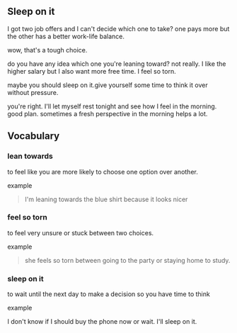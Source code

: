 ## Sleep on it 

I got two job offers and I can't decide which one to take? one pays more but the other has a better work-life balance.

wow, that's a tough choice.

do you have any idea which one you're leaning toward?
not really. I like the higher salary but I also want more free time. I feel so torn.

maybe you should sleep on it.give yourself some time to think it over without pressure. 

you're right. I'll let myself rest tonight and see how I feel in the morning.
good plan. sometimes a fresh perspective in the morning helps a lot.

## Vocabulary

### lean towards

to feel like you are more likely to choose one option over another. 

example 

> I'm leaning towards the blue shirt because it looks nicer 

### feel so torn

to feel very unsure or stuck between two choices.

example

> she feels so torn between going to the party or staying home to study.

### sleep on it

to wait until the next day to make a decision so you have time to think 

example 

I don't know if I should buy the phone now or wait. I'll sleep on it.
